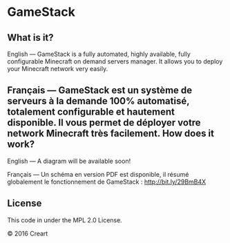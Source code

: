 GameStack
=========
What is it?
-----------
English — GameStack is a fully automated, highly available, fully configurable Minecraft on demand servers manager. 
It allows you to deploy your Minecraft network very easily.

Français — GameStack est un système de serveurs à la demande 100% automatisé, totalement configurable et hautement disponible.
Il vous permet de déployer votre network Minecraft très facilement.
How does it work?
-----------------
English — A diagram will be available soon!

Français — Un schéma en version PDF est disponible, il résumé globalement le fonctionnement de GameStack : http://bit.ly/29BmB4X

License
-------
This code in under the MPL 2.0 License.

&copy; 2016 Creart